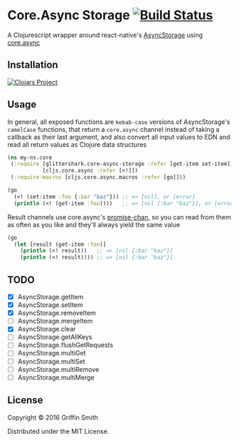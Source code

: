 # Core.Async Storage [![Build Status](https://travis-ci.org/glittershark/core-async-storage.svg?branch=master)](https://travis-ci.org/glittershark/core-async-storage)

A Clojurescript wrapper around react-native's [AsyncStorage][] using
[core.async][]

[AsyncStorage]: https://facebook.github.io/react-native/docs/asyncstorage.html#content
[core.async]: https://github.com/clojure/core.async

## Installation

[![Clojars Project](https://img.shields.io/clojars/v/core-async-storage.svg)](https://clojars.org/core-async-storage)

## Usage

In general, all exposed functions are `kebab-case` versions of AsyncStorage's
`camelCase` functions, that return a `core.async` channel instead of taking a
callback as their last argument, and also convert all input values to EDN and
read all return values as Clojure data structures

```clojure
(ns my-ns.core
 (:require [glittershark.core-async-storage :refer [get-item set-item]]
           [cljs.core.async :refer [<!]])
 (:require-macros [cljs.core.async.macros :refer [go]]))

(go
  (<! (set-item :foo {:bar "baz"})) ;; => [nil], or [error]
  (println (<! (get-item :foo))))   ;; => [nil {:bar "baz"}], or [error nil]
```

Result channels use core.async's [promise-chan][], so you can read from them as
often as you like and they'll always yield the same value

```clojure
(go
  (let [result (get-item :foo)]
    (println (<! result))   ;; => [nil {:bar "baz"}]
    (println (<! result)))) ;; => [nil {:bar "baz"}]
```

[promise-chan]: https://clojure.github.io/core.async/#clojure.core.async/promise-chan

## TODO

- [x] AsyncStorage.getItem
- [x] AsyncStorage.setItem
- [x] AsyncStorage.removeItem
- [ ] AsyncStorage.mergeItem
- [x] AsyncStorage.clear
- [ ] AsyncStorage.getAllKeys
- [ ] AsyncStorage.flushGetRequests
- [ ] AsyncStorage.multiGet
- [ ] AsyncStorage.multiSet
- [ ] AsyncStorage.multiRemove
- [ ] AsyncStorage.multiMerge

## License

Copyright © 2016 Griffin Smith

Distributed under the MIT License.
